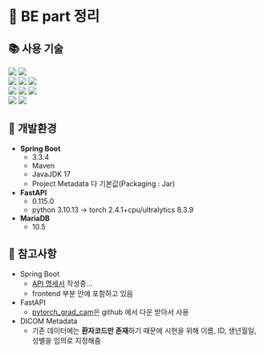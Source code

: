 # 📄 BE part 정리  
## 📚 사용 기술
<div> 
  <img src="https://img.shields.io/badge/java-007396?style=for-the-badge&logo=java&logoColor=white"> 
  <img src="https://img.shields.io/badge/python-3776AB?style=for-the-badge&logo=python&logoColor=white">
  <br>
  
  <img src="https://img.shields.io/badge/html5-E34F26?style=for-the-badge&logo=html5&logoColor=white">
  <img src="https://img.shields.io/badge/javascript-F7DF1E?style=for-the-badge&logo=javascript&logoColor=black">
  <img src="https://img.shields.io/badge/jquery-0769AD?style=for-the-badge&logo=jquery&logoColor=white">
  <br>
  
  <img src="https://img.shields.io/badge/springboot-6DB33F?style=for-the-badge&logo=springboot&logoColor=white"> 
  <img src="https://img.shields.io/badge/fastapi-009688?style=for-the-badge&logo=fastapi&logoColor=white">
  <img src="https://img.shields.io/badge/mariaDB-003545?style=for-the-badge&logo=mariaDB&logoColor=white">
  <br>

  <img src="https://img.shields.io/badge/docker-2496ED?style=for-the-badge&logo=docker&logoColor=white">
  <img src="https://img.shields.io/badge/github-181717?style=for-the-badge&logo=github&logoColor=white">
</div>

## 📌 개발환경
+ **Spring Boot**
  + 3.3.4
  + Maven
  + JavaJDK 17
  + Project Metadata 다 기본값(Packaging : Jar)
+ **FastAPI**
  + 0.115.0
  + python 3.10.13 → torch 2.4.1+cpu/ultralytics 8.3.9
+ **MariaDB**
  + 10.5

## 📝 참고사항
+ Spring Boot
  + [API 명세서](https://docs.google.com/spreadsheets/d/1gWSqK_wsTl03aVV3zX7HH4mJWQ9vPX0HMhkupyEhzwc/edit?usp=sharing) 작성중...
  + frontend 부분 안에 포함하고 있음
+ FastAPI
  + [pytorch_grad_cam](https://github.com/jacobgil/pytorch-grad-cam/tree/master)은 github 에서 다운 받아서 사용
+ DICOM Metadata
  + 기존 데이터에는 **환자코드만 존재**하기 때문에 시현을 위해 이름, ID, 생년월일, 성별을 임의로 지정해줌
